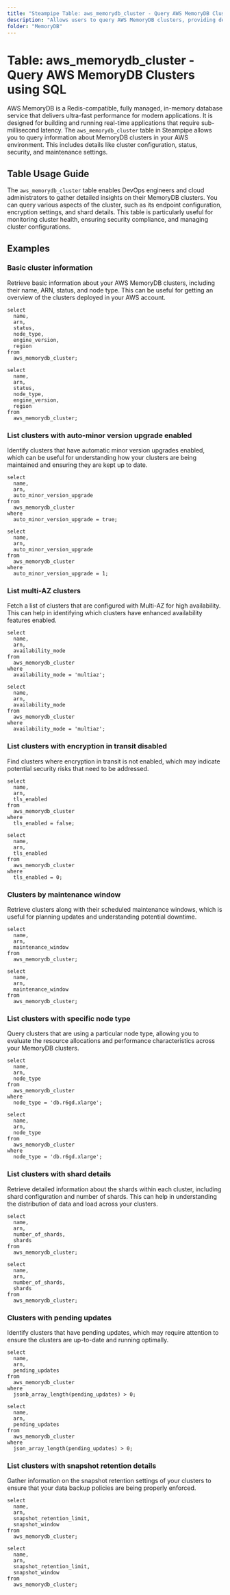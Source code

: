 ```yaml
---
title: "Steampipe Table: aws_memorydb_cluster - Query AWS MemoryDB Clusters using SQL"
description: "Allows users to query AWS MemoryDB clusters, providing detailed information on cluster configurations and statuses."
folder: "MemoryDB"
---
```


# Table: aws_memorydb_cluster - Query AWS MemoryDB Clusters using SQL

AWS MemoryDB is a Redis-compatible, fully managed, in-memory database service that delivers ultra-fast performance for modern applications. It is designed for building and running real-time applications that require sub-millisecond latency. The `aws_memorydb_cluster` table in Steampipe allows you to query information about MemoryDB clusters in your AWS environment. This includes details like cluster configuration, status, security, and maintenance settings.

## Table Usage Guide

The `aws_memorydb_cluster` table enables DevOps engineers and cloud administrators to gather detailed insights on their MemoryDB clusters. You can query various aspects of the cluster, such as its endpoint configuration, encryption settings, and shard details. This table is particularly useful for monitoring cluster health, ensuring security compliance, and managing cluster configurations.

## Examples

### Basic cluster information
Retrieve basic information about your AWS MemoryDB clusters, including their name, ARN, status, and node type. This can be useful for getting an overview of the clusters deployed in your AWS account.

```sql+postgres
select
  name,
  arn,
  status,
  node_type,
  engine_version,
  region
from
  aws_memorydb_cluster;
```

```sql+sqlite
select
  name,
  arn,
  status,
  node_type,
  engine_version,
  region
from
  aws_memorydb_cluster;
```

### List clusters with auto-minor version upgrade enabled
Identify clusters that have automatic minor version upgrades enabled, which can be useful for understanding how your clusters are being maintained and ensuring they are kept up to date.

```sql+postgres
select
  name,
  arn,
  auto_minor_version_upgrade
from
  aws_memorydb_cluster
where
  auto_minor_version_upgrade = true;
```

```sql+sqlite
select
  name,
  arn,
  auto_minor_version_upgrade
from
  aws_memorydb_cluster
where
  auto_minor_version_upgrade = 1;
```

### List multi-AZ clusters
Fetch a list of clusters that are configured with Multi-AZ for high availability. This can help in identifying which clusters have enhanced availability features enabled.

```sql+postgres
select
  name,
  arn,
  availability_mode
from
  aws_memorydb_cluster
where
  availability_mode = 'multiaz';
```

```sql+sqlite
select
  name,
  arn,
  availability_mode
from
  aws_memorydb_cluster
where
  availability_mode = 'multiaz';
```

### List clusters with encryption in transit disabled
Find clusters where encryption in transit is not enabled, which may indicate potential security risks that need to be addressed.

```sql+postgres
select
  name,
  arn,
  tls_enabled
from
  aws_memorydb_cluster
where
  tls_enabled = false;
```

```sql+sqlite
select
  name,
  arn,
  tls_enabled
from
  aws_memorydb_cluster
where
  tls_enabled = 0;
```

### Clusters by maintenance window
Retrieve clusters along with their scheduled maintenance windows, which is useful for planning updates and understanding potential downtime.

```sql+postgres
select
  name,
  arn,
  maintenance_window
from
  aws_memorydb_cluster;
```

```sql+sqlite
select
  name,
  arn,
  maintenance_window
from
  aws_memorydb_cluster;
```

### List clusters with specific node type
Query clusters that are using a particular node type, allowing you to evaluate the resource allocations and performance characteristics across your MemoryDB clusters.

```sql+postgres
select
  name,
  arn,
  node_type
from
  aws_memorydb_cluster
where
  node_type = 'db.r6gd.xlarge';
```

```sql+sqlite
select
  name,
  arn,
  node_type
from
  aws_memorydb_cluster
where
  node_type = 'db.r6gd.xlarge';
```

### List clusters with shard details
Retrieve detailed information about the shards within each cluster, including shard configuration and number of shards. This can help in understanding the distribution of data and load across your clusters.

```sql+postgres
select
  name,
  arn,
  number_of_shards,
  shards
from
  aws_memorydb_cluster;
```

```sql+sqlite
select
  name,
  arn,
  number_of_shards,
  shards
from
  aws_memorydb_cluster;
```

### Clusters with pending updates
Identify clusters that have pending updates, which may require attention to ensure the clusters are up-to-date and running optimally.

```sql+postgres
select
  name,
  arn,
  pending_updates
from
  aws_memorydb_cluster
where
  jsonb_array_length(pending_updates) > 0;
```

```sql+sqlite
select
  name,
  arn,
  pending_updates
from
  aws_memorydb_cluster
where
  json_array_length(pending_updates) > 0;
```

### List clusters with snapshot retention details
Gather information on the snapshot retention settings of your clusters to ensure that your data backup policies are being properly enforced.

```sql+postgres
select
  name,
  arn,
  snapshot_retention_limit,
  snapshot_window
from
  aws_memorydb_cluster;
```

```sql+sqlite
select
  name,
  arn,
  snapshot_retention_limit,
  snapshot_window
from
  aws_memorydb_cluster;
```
